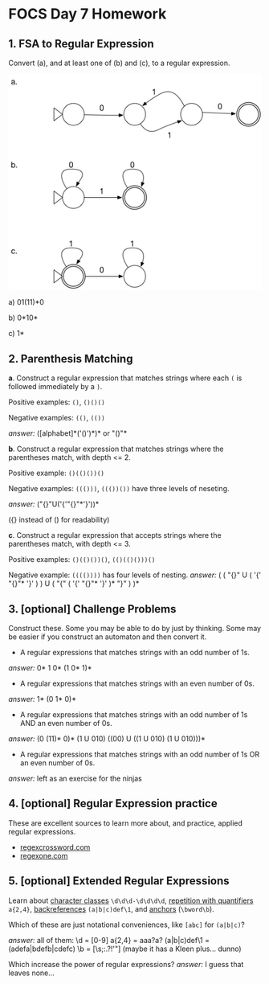 # FOCS Day 7 Homework

## 1. FSA to Regular Expression

Convert (a), and at least one of (b) and (c), to a regular expression.

![Alt text](fsa-to-re.png)

a) 01(11)\*0

b) 0\*10\*

c) 1\*

## 2. Parenthesis Matching

**a**. Construct a regular expression that matches strings where each `(` is followed immediately by a `)`.

Positive examples: `()`, `()()()`

Negative examples: `(()`, `(())`

*answer:* ([alphabet]\*('()')\*)\*
or "()"*

**b**. Construct a regular expression that matches strings where the parentheses match, with depth <= 2.

Positive example: `()(()())()`

Negative examples: `((()))`, `((())())` have three levels of neseting.

*answer:* ("{}"U('{'"{}"\*'}'))\*

({} instead of () for readability)

**c**. Construct a regular expression that accepts strings where the parentheses match, with depth <= 3.

Positive examples: `()(()())()`, `(()(()()))()`

Negative example: `(((())))` has four levels of nesting.
*answer:* ( ( "{}" U ( '{' "{}"\* '}' ) ) U ( "{" ( '{' "{}"\* '}' )* "}" ) )\*

## 3. [optional] Challenge Problems

Construct these. Some you may be able to do by just by thinking. Some may be easier if you construct an automaton and then convert it.

- A regular expressions that matches strings with an odd number of 1s.

*answer:* 0\* 1 0\* (1 0\* 1)\*

- A regular expressions that matches strings with an even number of 0s.

*answer:* 1\* (0 1\* 0)\*


- A regular expressions that matches strings with an odd number of 1s AND an even number of 0s.

*answer:* (0 (11)\* 0)\* (1 U 010) ((00) U ((1 U 010) (1 U 010)))\*

- A regular expressions that matches strings with an odd number of 1s OR an even number of 0s.

*answer:* left as an exercise for the ninjas


## 4. [optional] Regular Expression practice
These are excellent sources to learn more about, and practice, applied regular expressions.

- [regexcrossword.com](https://regexcrossword.com)
- [regexone.com](https://regexone.com)

## 5. [optional] Extended Regular Expressions

Learn about [character classes](https://regexone.com/lesson/letters_and_digits) `\d\d\d-\d\d\d\d`, [repetition with quantifiers](https://regexone.com/lesson/repeating_characters) `a{2,4}`, [backreferences](http://www.regular-expressions.info/backref.html) `(a|b|c)def\1`, and [anchors](http://www.regular-expressions.info/anchors.html) (`\bword\b`).

Which of these are just notational conveniences, like `[abc]` for `(a|b|c)`?

*answer:* all of them:
\d = [0-9]
a{2,4} = aaa?a?
(a|b|c)def\1 = (adefa|bdefb|cdefc)
\b = [\s;:\.\?!'"] (maybe it has a Kleen plus... dunno)

Which increase the power of regular expressions?
*answer:* I guess that leaves none...
